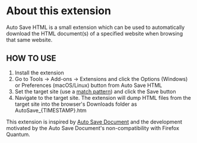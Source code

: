 # About this extension
Auto Save HTML is a small extension which can be used to automatically download the HTML document(s) of a specified website when browsing that same website.

## HOW TO USE
1. Install the extension
2. Go to Tools -> Add-ons -> Extensions and click the Options (Windows) or Preferences (macOS/Linux) button from Auto Save HTML
3. Set the target site (use a [match pattern](https://developer.mozilla.org/en-US/Add-ons/WebExtensions/Match_patterns)) and click the Save button
4. Navigate to the target site. The extension will dump HTML files from the target site into the browser's Downloads folder as AutoSave_{TIMESTAMP}.htm

This extension is inspired by [Auto Save Document](https://addons.mozilla.org/en-US/firefox/addon/auto-save-document/) and the development motivated by the Auto Save Document's non-compatibility with Firefox Quantum.
